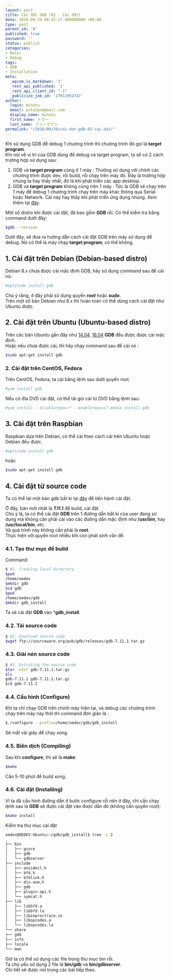 ```yaml
---
layout: post
title: Cài đặt GDB (02 - Cài đặt)
date: 2016-09-20 08:42:17.000000000 +09:00
type: post
parent_id: '0'
published: true
password: ''
status: publish
categories:
- Basic
- Debug
tags:
- GDB
- Installation
meta:
  _wpcom_is_markdown: '1'
  _rest_api_published: '1'
  _rest_api_client_id: "-1"
  _publicize_job_id: '27012952747'
author:
  login: minatu
  email: pvta2pn@gmail.com
  display_name: minatu
  first_name: トウー
  last_name: フン・ヴァン
permalink: "/2016/09/20/cai-dat-gdb-02-cai-dat/"
---
```

Khi sử dụng GDB để debug 1 chương trình thì chương trình đó gọi là **target program**.  
Khi nói về vị trí của GDB dùng để debug và target program, ta sẽ có 2 cách trường hợp sử dụng sau:

1.  GDB và **target program** cùng ở 1 máy : Thường sử dụng với chính các chương trình được dev, rồi build, rồi chạy trên máy đó. Đây là trường hợp chúng ta hay thấy nhất, đó là khi phát triển các app desktop.
2.  GDB và **target program** không cùng trên 1 máy : Tức là GDB sẽ chạy trên 1 máy để debug 1 chương trình chạy trên máy khác thông qua Serial hoặc Network. Cái này hay thấy khi phát triển ứng dụng nhúng. Xem thêm tại [đây](https://lazytrick.wordpress.com/2016/08/03/cac-khai-niem-trong-cross-compiling/).

Một số distro khi được cài đặt, đã bao gồm **GDB** rồi. Có thể kiểm tra bằng command dưới đây:

```bash  
$gdb --version  
```

Dưới đây, sẽ đưa ra hướng dẫn cách cài đặt GDB trên máy sử dụng để debug. Nó có thể là máy chạy **target program**, có thể không.

## 1. Cài đặt trên Debian (Debian-based distro)

Debian 8.x chưa được cài mặc định GDB, hãy sử dụng command sau để cài nó:

```bash  
#aptitude install gdb  
```

Chú ý rằng, ở đây phải sử dụng quyền **_root_** hoặc **_sudo_**.  
Trên một số bản Debian như 8.x thì hoàn toàn có thể dùng cách cài đặt như Ubuntu được.

## 2. Cài đặt trên Ubuntu (Ubuntu-based distro)

Trên các bản Ubuntu gần đây như [14.04](http://releases.ubuntu.com/trusty/ubuntu-14.04.4-desktop-i386.manifest), [16.04](http://releases.ubuntu.com/xenial/ubuntu-16.04-desktop-i386.manifest) **GDB** đều được được cài mặc định.  
Hoặc nếu chưa được cài, thì hãy chạy command sau để cài nó :

```bash  
$sudo apt-get install gdb  
```

### 2. Cài đặt trên CentOS, Fedora

Trên CentOS, Fedora, ta cài bằng lệnh sau dưới quyền root.

```bash  
#yum install gdb  
```

Nếu có đĩa DVD cài đặt, có thể tải gói cài từ DVD bằng lệnh sau:

```bash  
#yum install --disablerepo=\* --enablerepo=c7-media install gdb  
```

## 3. Cài đặt trên Raspbian

Raspbian dựa trên Debian, có thể cài theo cách cài trên Ubuntu hoặc Debian đều được.

```bash  
#aptitude install gdb  
```

hoặc

```bash  
$sudo apt-get install gdb  
```

## 4. Cài đặt từ source code

Ta có thể tải một bản gdb bất kì tại [đây](ftp://sourceware.org/pub/gdb/releases/) để tiến hành cài đặt.

Ở đây, bản mới nhất là **7.11.1** để build, cài đặt.  
Chú ý là, ta có thể cài đặt **GDB** trên 1 đường dẫn bất kì của user đang sử dụng mà không cần phải cài vào các đường dẫn mặc định như **/usr/bin**, hay **/usr/local/bin**, etc.  
Và quá trình này không cần phải là **root**.  
Thực hiện với quyền root nhiều khi còn phát sinh vấn đề.

### 4.1. Tạo thư mục để build

Command:

```bash  
$ #1. Creating local directory  
$pwd  
/home/oedev  
$mkdir gdb  
$cd gdb  
$pwd  
/home/oedev/gdb  
$mkdir gdb_install  
```

Ta sẽ cài đặt **GDB** vào ***gdb_install**.

### 4.2. Tải source code

```bash  
$ #2. Download source code  
$wget ftp://sourceware.org/pub/gdb/releases/gdb-7.11.1.tar.gz  
```

### 4.3. Giải nén source code

```bash  
$ #3. Extrating the source code  
$tar -xzvf gdb-7.11.1.tar.gz  
$ls  
gdb-7.11.1 gdb-7.11.1.tar.gz  
$cd gdb-7.11.1  
```

### 4.4. Cấu hình (Configure)

Khi ta chỉ chạy GDB trên chính máy hiện tại, và debug các chương trình chạy trên máy này thôi thì command đơn giản là :

```bash  
$./configure --prefix=/home/oedev/gdb/gdb_install  
```

Sẽ mất vài giây để chạy xong.

### 4.5. Biên dịch (Compiling)

Sau khi **configure**, thì sẽ là **make**:

```bash  
$make  
```

Cần 5-10 phút để build xong.

### 4.6. Cài đặt (Installing)

Vì ta đã cấu hình đường dẫn ở bước configure rồi nên ở đây, chỉ cần chạy lệnh sau là **GDB** sẽ được cài đặt vào được dẫn đó (không cần quyền root):

```bash  
$make install  
```

Kiểm tra thư mục cài đặt

```bash  
oedev@OEDEV-Ubuntu:~/gdb/gdb_install$ tree -L 2  
.  
├── bin  
│   ├── gcore  
│   ├── gdb  
│   └── gdbserver  
├── include  
│   ├── ansidecl.h  
│   ├── bfd.h  
│   ├── bfdlink.h  
│   ├── dis-asm.h  
│   ├── gdb  
│   ├── plugin-api.h  
│   └── symcat.h  
├── lib  
│   ├── libbfd.a  
│   ├── libbfd.la  
│   ├── libinproctrace.so  
│   ├── libopcodes.a  
│   └── libopcodes.la  
└── share  
├── gdb  
├── info  
├── locale  
└── man  
```

Giờ ta có thể sử dụng các file trong thư mục bin rồi.  
Ta chủ yếu sử dụng 2 file là **bin/gdb** và **bin/gdbserver**.  
Chi tiết sẽ được nói trong các bài tiếp theo.